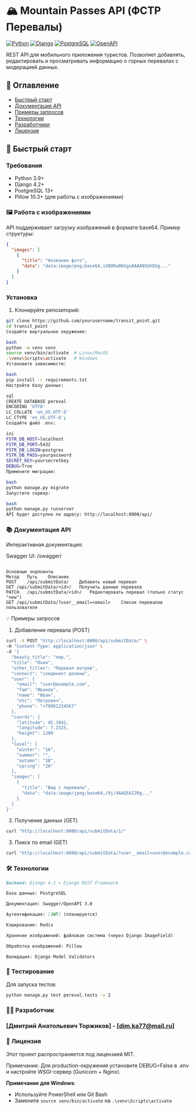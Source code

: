 # 🏔️ Mountain Passes API (ФСТР Перевалы)

[![Python](https://img.shields.io/badge/Python-3.9+-blue.svg)](https://python.org)
[![Django](https://img.shields.io/badge/Django-4.2-green.svg)](https://djangoproject.com)
[![PostgreSQL](https://img.shields.io/badge/PostgreSQL-13+-blue.svg)](https://postgresql.org)
[![OpenAPI](https://img.shields.io/badge/OpenAPI-3.0-success.svg)](https://swagger.io)

REST API для мобильного приложения туристов. Позволяет добавлять, редактировать и просматривать информацию о горных перевалах с модерацией данных.

## 📌 Оглавление

- [Быстрый старт](#-быстрый-старт)
- [Документация API](#-документация-api)
- [Примеры запросов](#-примеры-запросов)
- [Технологии](#-технологии)
- [Разработчики](#-разработчики)
- [Лицензия](#-лицензия)

## 🚀 Быстрый старт

### Требования
- Python 3.9+
- Django 4.2+
- PostgreSQL 13+
- Pillow 10.3+ (для работы с изображениями)

### 🖼️ Работа с изображениями
API поддерживает загрузку изображений в формате base64. Пример структуры:

```json
{
  "images": [
    {
      "title": "Название фото",
      "data": "data:image/png;base64,iVBORw0KGgoAAAANSUhEUg..."
    }
  ]
}
```
### Установка

1. Клонируйте репозиторий:
```bash
git clone https://github.com/yourusername/transit_point.git
cd transit_point
Создайте виртуальное окружение:

bash
python -m venv venv
source venv/bin/activate  # Linux/MacOS
.\venv\Scripts\activate   # Windows
Установите зависимости:

bash
pip install -r requirements.txt
Настройте базу данных:

sql
CREATE DATABASE pereval 
ENCODING 'UTF8'
LC_COLLATE 'en_US.UTF-8'
LC_CTYPE 'en_US.UTF-8';
Создайте файл .env:

ini
FSTR_DB_HOST=localhost
FSTR_DB_PORT=5432
FSTR_DB_LOGIN=postgres
FSTR_DB_PASS=yourpassword
SECRET_KEY=yoursecretkey
DEBUG=True
Примените миграции:

bash
python manage.py migrate
Запустите сервер:

bash
python manage.py runserver
API будет доступно по адресу: http://localhost:8000/api/
```
### 📚 Документация API
Интерактивная документация:

Swagger UI: /swagger/

```ReDoc: /redoc/

Основные эндпоинты
Метод	Путь	Описание
POST	/api/submitData/	Добавить новый перевал
GET	/api/submitData/<id>/	Получить данные перевала
PATCH	/api/submitData/<id>/	Редактировать перевал (только статус "new")
GET	/api/submitData/?user__email=<email>	Список перевалов пользователя 
```
💡 Примеры запросов
1. Добавление перевала (POST)
```bash
curl -X POST "http://localhost:8000/api/submitData/" \
-H "Content-Type: application/json" \
-d '{
  "beauty_title": "пер.",
  "title": "Пхия",
  "other_titles": "Перевал ветров",
  "connect": "соединяет долины",
  "user": {
    "email": "user@example.com",
    "fam": "Иванов",
    "name": "Иван",
    "otc": "Петрович",
    "phone": "+79001234567"
  },
  "coords": {
    "latitude": 45.3842,
    "longitude": 7.1525,
    "height": 1200
  },
  "level": {
    "winter": "1A",
    "summer": "",
    "autumn": "1B",
    "spring": "2A"
  },
  "images": [
    {
      "title": "Вид с перевала",
      "data": "data:image/jpeg;base64,/9j/4AAQSkZJRg..."
    }
  ]
}'
```
2. Получение данных (GET)

```bash
curl "http://localhost:8000/api/submitData/1/"
```
3. Поиск по email (GET)
```bash
curl "http://localhost:8000/api/submitData/?user__email=user@example.com"
```
### 🛠 Технологии
```markdown 
Backend: Django 4.2 + Django REST Framework

База данных: PostgreSQL

Документация: Swagger/OpenAPI 3.0

Аутентификация: [JWT] (планируется)

Кэширование: Redis

Хранение изображений: файловая система (через Django ImageField)

Обработка изображений: Pillow

Валидация: Django Model Validators
```

### 🧪 Тестирование
Для запуска тестов:
```bash
python manage.py test pereval.tests -v 2
```

### 👨‍💻 Разработчик
### [Дмитрий Анатольевич Торжиков] - [dim.ka77@mail.ru]

### 📜 Лицензия
Этот проект распространяется под лицензией MIT.

Примечание: Для production-окружения установите DEBUG=False в .env и настройте WSGI-сервер (Gunicorn + Nginx).

**Примечание для Windows**:
- Используйте PowerShell или Git Bash
- Замените `source venv/bin/activate` на `.\venv\Scripts\activate`